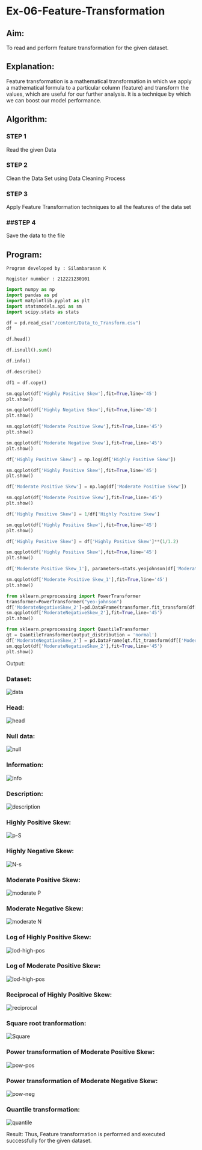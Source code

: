 # Ex-06-Feature-Transformation
## Aim:
To read and perform feature transformation for the given dataset.

## Explanation:
Feature transformation is a mathematical transformation in which we apply a mathematical formula to a particular column (feature) and transform the values, which are useful for our further analysis. It is a technique by which we can boost our model performance.

## Algorithm:
### STEP 1
Read the given Data

### STEP 2
Clean the Data Set using Data Cleaning Process

### STEP 3
Apply Feature Transformation techniques to all the features of the data set

### ##STEP 4
Save the data to the file

## Program:
```
Program developed by : Silambarasan K

Register numnber : 212221230101
```
```py
import numpy as np
import pandas as pd
import matplotlib.pyplot as plt
import statsmodels.api as sm
import scipy.stats as stats

df = pd.read_csv("/content/Data_to_Transform.csv")
df

df.head()

df.isnull().sum()

df.info()

df.describe()

df1 = df.copy()

sm.qqplot(df['Highly Positive Skew'],fit=True,line='45')
plt.show()

sm.qqplot(df['Highly Negative Skew'],fit=True,line='45')
plt.show()

sm.qqplot(df['Moderate Positive Skew'],fit=True,line='45')
plt.show()

sm.qqplot(df['Moderate Negative Skew'],fit=True,line='45')
plt.show()

df['Highly Positive Skew'] = np.log(df['Highly Positive Skew'])

sm.qqplot(df['Highly Positive Skew'],fit=True,line='45')
plt.show()

df['Moderate Positive Skew'] = np.log(df['Moderate Positive Skew'])

sm.qqplot(df['Moderate Positive Skew'],fit=True,line='45')
plt.show()

df['Highly Positive Skew'] = 1/df['Highly Positive Skew']

sm.qqplot(df['Highly Positive Skew'],fit=True,line='45')
plt.show()

df['Highly Positive Skew'] = df['Highly Positive Skew']**(1/1.2)

sm.qqplot(df['Highly Positive Skew'],fit=True,line='45')
plt.show()

df['Moderate Positive Skew_1'], parameters=stats.yeojohnson(df['Moderate Positive Skew'])

sm.qqplot(df['Moderate Positive Skew_1'],fit=True,line='45')
plt.show()

from sklearn.preprocessing import PowerTransformer
transformer=PowerTransformer("yeo-johnson")
df['ModerateNegativeSkew_2']=pd.DataFrame(transformer.fit_transform(df[['Moderate Negative Skew']]))
sm.qqplot(df['ModerateNegativeSkew_2'],fit=True,line='45')
plt.show()

from sklearn.preprocessing import QuantileTransformer
qt = QuantileTransformer(output_distribution = 'normal')
df['ModerateNegativeSkew_2'] = pd.DataFrame(qt.fit_transform(df[['Moderate Negative Skew']]))
sm.qqplot(df['ModerateNegativeSkew_2'],fit=True,line='45')
plt.show()
```
Output:
### Dataset:
![data](https://github.com/Shrruthilaya-Gangadaran/Ex-06-Feature-Transformation/raw/main/data.PNG)

### Head:
![head](https://github.com/Shrruthilaya-Gangadaran/Ex-06-Feature-Transformation/raw/main/head.PNG)

### Null data:
![null](https://github.com/Shrruthilaya-Gangadaran/Ex-06-Feature-Transformation/raw/main/null.PNG)

### Information:
![info](https://github.com/Shrruthilaya-Gangadaran/Ex-06-Feature-Transformation/raw/main/info.PNG)
### Description:
![description](https://github.com/Shrruthilaya-Gangadaran/Ex-06-Feature-Transformation/raw/main/describe.PNG)

### Highly Positive Skew:
![p-S](https://github.com/Shrruthilaya-Gangadaran/Ex-06-Feature-Transformation/raw/main/plt1.PNG)

### Highly Negative Skew:
![N-s](https://github.com/Shrruthilaya-Gangadaran/Ex-06-Feature-Transformation/raw/main/plt2.PNG)

### Moderate Positive Skew:
![moderate P](https://github.com/Shrruthilaya-Gangadaran/Ex-06-Feature-Transformation/raw/main/plt3.PNG)

### Moderate Negative Skew:
![moderate N](https://github.com/Shrruthilaya-Gangadaran/Ex-06-Feature-Transformation/raw/main/plt4.PNG)

### Log of Highly Positive Skew:
![lod-high-pos](https://github.com/Shrruthilaya-Gangadaran/Ex-06-Feature-Transformation/raw/main/plt5.PNG)

### Log of Moderate Positive Skew:

![lod-high-pos](https://github.com/Shrruthilaya-Gangadaran/Ex-06-Feature-Transformation/raw/main/plt6.PNG)
### Reciprocal of Highly Positive Skew:
![reciprocal](https://github.com/Shrruthilaya-Gangadaran/Ex-06-Feature-Transformation/raw/main/plt7.PNG)

### Square root tranformation:
![Square](https://github.com/Shrruthilaya-Gangadaran/Ex-06-Feature-Transformation/raw/main/plt11.PNG)

### Power transformation of Moderate Positive Skew:
![pow-pos](https://github.com/Shrruthilaya-Gangadaran/Ex-06-Feature-Transformation/raw/main/plt8.PNG)

### Power transformation of Moderate Negative Skew:
![pow-neg](https://github.com/Shrruthilaya-Gangadaran/Ex-06-Feature-Transformation/raw/main/plt9.PNG)

###  Quantile transformation:
![quantile](https://github.com/Shrruthilaya-Gangadaran/Ex-06-Feature-Transformation/raw/main/plt10.PNG)

Result:
Thus, Feature transformation is performed and executed successfully for the given dataset.
